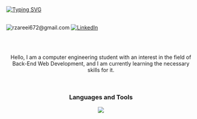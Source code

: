 <a href="https://git.io/typing-svg"><img style="margin-top: 15px;" src="https://readme-typing-svg.herokuapp.com?font=Oswald&size=42&pause=1000&color=757575&background=FFFFFF00&center=true&vCenter=true&width=800&height=48&lines=Reza+Zarei" alt="Typing SVG" /></a>
<br><br>

  ![rzareei672@gmail.com](https://img.shields.io/badge/Gmail-D14836?logo=gmail&logoColor=white)
  <a href="https://linkedin.com/in/r-zarei">![LinkedIn](https://img.shields.io/badge/linkedin-%230077B5.svg?logo=linkedin&logoColor=white)</a>
</div>
<!-- <p align="center"><a href="mailto:rzareei672@gmail.com" target="_blank"><img src="https://img.shields.io/badge/-rzareei672@gmail.com-c14438?style=flat-square&logo=Gmail&logoColor=white&link=mailto:rzareei672@gmail.com" alt="Gmail" /></a>&nbsp; <a href="https://linkedin.com/in/r-zarei" target="_blank"><img src="https://img.shields.io/badge/-r zarei-blue?style=flat-square&logo=Linkedin&logoColor=white&link=https://linkedin.com/in/r-zarei" alt="LinkedIn" /></a>&nbsp; -->

<br><br>
<p align="center">Hello, I am a computer engineering student with an interest in the field of Back-End Web Development, and I am currently learning the necessary skills for it.</p>
<br>
<h3 align="center">Languages and Tools</h3>
<p align="center">
  <a href="https://skillicons.dev">
    <img src="https://skillicons.dev/icons?i=django,python,mysql,cpp,html,css,git,github,regex,vim" />
  </a>
</p>




<!---
R-Zarei/R-Zarei is a ✨ special ✨ repository because its `README.md` (this file) appears on your GitHub profile.
You can click the Preview link to take a look at your changes.
--->
